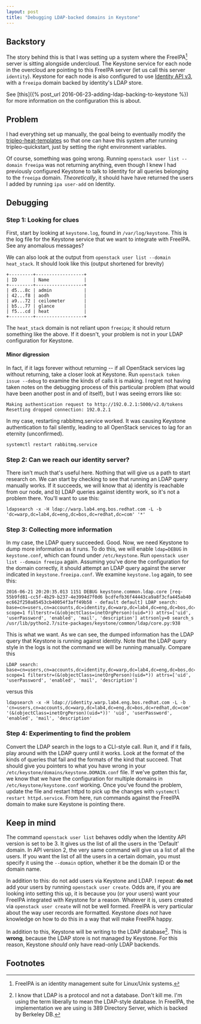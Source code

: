 ```yaml
---
layout: post
title: "Debugging LDAP-backed domains in Keystone"
---
```


Backstory
---------

The story behind this is that I was setting up a system where the FreeIPA[^1] server
is sitting alongside undercloud. The Keystone service for each node in the overcloud
are pointing to this FreeIPA server (let us call this server `identity`). Keystone for
each node is also configured to use
[Identity API v3](http://specs.openstack.org/openstack/keystone-specs/api/v3/identity-api-v3.html),
with a `freeipa` domain backed by identity's LDAP store.

See [this]({% post_url 2016-06-23-adding-ldap-backing-to-keystone %}) for more information
on the configuration this is about.

Problem
-------

I had everything set up manually, the goal being to eventually modify the
[tripleo-heat-templates](https://github.com/openstack/tripleo-heat-templates) so that one can
have this system after running tripleo-quickstart, just by setting the right environment variables.

Of course, something was going wrong. Running `openstack user list --domain freeipa` was not returning
anything, even though I knew I had previously configured Keystone to talk to Identity for all queries
belonging to the `freeipa` domain. *Theoretically*, it should have have returned the users I added by
running `ipa user-add` on Identity.

Debugging
----------

### Step 1: Looking for clues
First, start by looking at `keystone.log`, found in `/var/log/keystone`. This is the log file for the Keystone
service that we want to integrate with FreeIPA. See any anomalous messages?

We can also look at the output from `openstack user list --domain heat_stack`. It should look like this (output
shortened for brevity)
```
+---------+------------------+
| ID      | Name             |
+---------+------------------+
| d5...8c | admin            |
| 42...f8 | aodh             |
| a9...72 | ceilometer       |
| b5...77 | glance           |
| f5...cd | heat             |
+---------+------------------+
```
The `heat_stack` domain is not reliant upon `freeipa`; it should return something like the above. If it doesn't,
your problem is not in your LDAP configuration for Keystone.

#### Minor digression
In fact, if it lags forever without returning -- if all OpenStack services lag without returning, take a closer look
at Keystone. Run `openstack token issue --debug` to examine the kinds of calls it is making. I regret not having
taken notes on the debugging process of this particular problem (that would have been another post in and of itself),
but I was seeing errors like so:
```
Making authentication request to http://192.0.2.1:5000/v2.0/tokens  
Resetting dropped connection: 192.0.2.1
```

In my case, restarting rabbitmq.service worked. It was causing Keystone authentication to fail silently, leading to
all OpenStack services to lag for an eternity (unconfirmed).

```
systemctl restart rabbitmq.service
```

### Step 2: Can we reach our identity server?
There isn't much that's useful here. Nothing that will give us a path to start research on. We can start
by checking to see that running an LDAP query manually works. If it succeeds, we will know that a) identity is
reachable from our node, and b) LDAP queries against identity work, so it's not a problem there. You'll want to
use this:
```
ldapsearch -x -H ldap://warp.lab4.eng.bos.redhat.com -L -b 'dc=warp,dc=lab4,dc=eng,dc=bos,dc=redhat,dc=com' '*'
```

### Step 3: Collecting more information
In my case, the LDAP query succeeded. Good. Now, we need Keystone to dump more information as it runs. To do this,
we will enable `ldap=DEBUG` in `keystone.conf`, which can found under `/etc/keystone`.
Run `openstack user list --domain freeipa` again. Assuming you've done the configuration for the domain correctly,
it should attempt an LDAP query against the server indicated in `keystone.freeipa.conf`. We examine `keystone.log`
again, to see this:
```
2016-06-21 20:20:35.013 1151 DEBUG keystone.common.ldap.core [req-55b9fd81-cc5f-4b29-b237-4e3994d7f0d6 bcdfefb36f44443ca9a8f3cfa445ab40 ec662f250a85453cb40054f3aff49b58 - default default] LDAP search: base=cn=users,cn=accounts,dc=identity,dc=warp,dc=lab4,dc=eng,dc=bos,dc=redhat,dc=com scope=1 filterstr=(&(objectClass=inetOrgPerson)(uid=*)) attrs=['uid', 'userPassword', 'enabled', 'mail', 'description'] attrsonly=0 search_s /usr/lib/python2.7/site-packages/keystone/common/ldap/core.py:938
```

This is what we want. As we can see, the dumped information has the LDAP query that Keystone is running against
identity. Note that the LDAP query style in the logs is not the command we will be running manually.
Compare this
```
LDAP search: base=cn=users,cn=accounts,dc=identity,dc=warp,dc=lab4,dc=eng,dc=bos,dc=redhat,dc=com scope=1 filterstr=(&(objectClass=inetOrgPerson)(uid=*)) attrs=['uid', 'userPassword', 'enabled', 'mail', 'description'] 
```
versus this
```
ldapsearch -x -H ldap://identity.warp.lab4.eng.bos.redhat.com -L -b 'cn=users,cn=accounts,dc=warp,dc=lab4,dc=eng,dc=bos,dc=redhat,dc=com' '(&(objectClass=inetOrgPerson)(uid=*))' 'uid', 'userPassword', 'enabled', 'mail', 'description'
```

### Step 4: Experimenting to find the problem
Convert the LDAP search in the logs to a CLI-style call. Run it, and if it fails, play around with the LDAP query until it works. Look at the format of the kinds of queries that fail and the formats of the kind that succeed. That
should give you pointers to what you have wrong in your `/etc/keystone/domains/keystone.DOMAIN.conf` file. If we've gotten this far, we know that we have the configuration for multiple domains in `/etc/keystone/keystone.conf`
working. Once you've found the problem, update the file and restart httpd to pick up the changes with `systemctl restart httpd.service`. From here, run commands against the FreeIPA domain to make sure Keystone is pointing there.

Keep in mind
------------

The command `openstack user list` behaves oddly when the Identity API version is set to be 3. It gives us the list of all the users
in the 'Default' domain. In API version 2, the very same command will give us a list of all the users. If you want the list of all
the users in a certain domain, you must specify it using the `--domain` option, whether it be the domain ID or the domain name.

In addition to this: do not add users via Keystone and LDAP. I repeat: __do not__ add your users by running
`openstack user create`. Odds are, if you are looking into setting this up, it is because you (or your
users) want your FreeIPA integrated with Keystone for a reason. Whatever it is, users created via `openstack
user create` will not be well formed. FreeIPA is very particular about the way user records are formatted.
Keystone *does not* have knowledge on how to do this in a way that will make FreeIPA happy.

In addition to this, Keystone will be writing to the LDAP database[^2]. This is **wrong**, because the
LDAP store is not managed by Keystone. For this reason, Keystone *should* only have read-only LDAP
backends.

Footnotes
---------
[^1]: FreeIPA is an identity management suite for Linux/Unix systems.
[^2]: I know that LDAP is a protocol and not a database. Don't kill me. I'm using the term liberally to mean the LDAP-style database. In FreeIPA, the implementation we are using is 389 Directory Server, which is backed by Berkeley DB.
